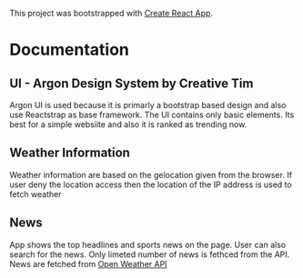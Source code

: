 This project was bootstrapped with [Create React App](https://github.com/facebook/create-react-app).

# Documentation

## UI -  Argon Design System by Creative Tim    

Argon UI is used because it is primarly a bootstrap based design and also use Reactstrap as base framework. The UI contains only basic elements. Its best for a simple websiite and also it is ranked as trending now.

## Weather Information

Weather information are based on the gelocation given from the browser. If user deny the location access then the location of the IP address is used to fetch weather

## News 

App shows the top headlines and sports news on the page. User can also search for the news. Only limeted number of news is fethced from the API. News are fetched from [Open Weather API](https://openweathermap.org/)
